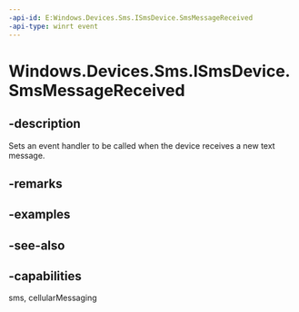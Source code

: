 ----api-id: E:Windows.Devices.Sms.ISmsDevice.SmsMessageReceived
-api-type: winrt event
---<!-- Event syntaxabstract public event Windows.Devices.Sms.SmsMessageReceivedEventHandler SmsMessageReceived--># Windows.Devices.Sms.ISmsDevice.SmsMessageReceived## -descriptionSets an event handler to be called when the device receives a new text message.## -remarks## -examples## -see-also## -capabilitiessms, cellularMessaging